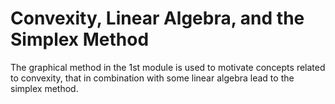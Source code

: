 # Convexity, Linear Algebra, and the Simplex Method

The graphical method in the 1st module is used to motivate concepts related to convexity, that in combination with some linear algebra lead to the simplex method. 
